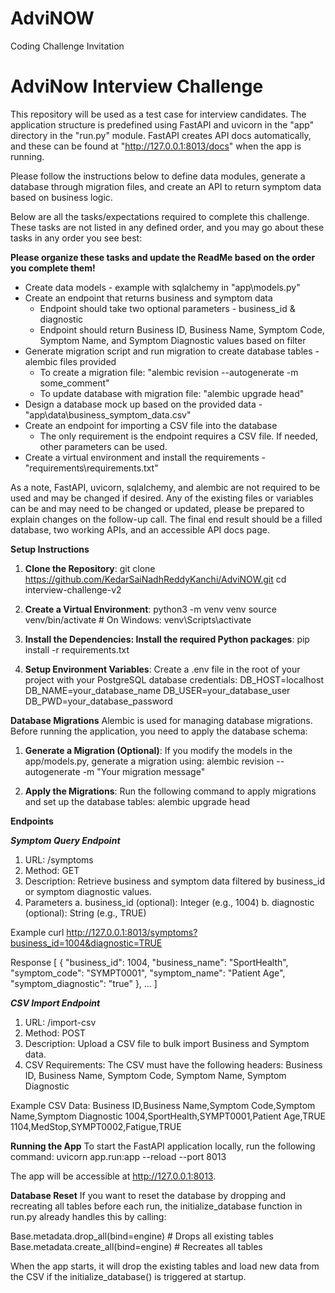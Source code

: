 # AdviNOW
Coding Challenge Invitation

# AdviNow Interview Challenge
This repository will be used as a test case for interview candidates. The application structure is predefined using FastAPI and uvicorn in the "app" directory in the "run.py" module. 
FastAPI creates API docs automatically, and these can be found at "http://127.0.0.1:8013/docs" when the app is running.

Please follow the instructions below to define data modules, generate a database through migration files, and create an API to return symptom data based on business logic.

Below are all the tasks/expectations required to complete this challenge. These tasks are not listed in any defined order, and you may go about these tasks in any order you see best:

**Please organize these tasks and update the ReadMe based on the order you complete them!**

- Create data models - example with sqlalchemy in "app\models.py"
- Create an endpoint that returns business and symptom data
  - Endpoint should take two optional parameters - business_id & diagnostic
  - Endpoint should return Business ID, Business Name, Symptom Code, Symptom Name, and Symptom Diagnostic values based on filter
- Generate migration script and run migration to create database tables - alembic files provided
  - To create a migration file: "alembic revision --autogenerate -m some_comment"
  - To update database with migration file: "alembic upgrade head"
- Design a database mock up based on the provided data - "app\data\business_symptom_data.csv"
- Create an endpoint for importing a CSV file into the database
  - The only requirement is the endpoint requires a CSV file. If needed, other parameters can be used.
- Create a virtual environment and install the requirements - "requirements\requirements.txt"

As a note, FastAPI, uvicorn, sqlalchemy, and alembic are not required to be used and may be changed if desired. 
Any of the existing files or variables can be and may need to be changed or updated, please be prepared to explain changes on the follow-up call.
The final end result should be a filled database, two working APIs, and an accessible API docs page.

**Setup Instructions**

1. **Clone the Repository**:
git clone https://github.com/KedarSaiNadhReddyKanchi/AdviNOW.git
cd interview-challenge-v2

2. **Create a Virtual Environment**:
python3 -m venv venv
source venv/bin/activate  # On Windows: venv\Scripts\activate

3. **Install the Dependencies: Install the required Python packages**:
pip install -r requirements.txt

4. **Setup Environment Variables**: Create a .env file in the root of your project with your PostgreSQL database credentials:
DB_HOST=localhost
DB_NAME=your_database_name
DB_USER=your_database_user
DB_PWD=your_database_password

**Database Migrations**
Alembic is used for managing database migrations. Before running the application, you need to apply the database schema:

1. **Generate a Migration (Optional)**: If you modify the models in the app/models.py, generate a migration using:
alembic revision --autogenerate -m "Your migration message"

2. **Apply the Migrations**: Run the following command to apply migrations and set up the database tables:
alembic upgrade head

**Endpoints**

***Symptom Query Endpoint***

1. URL: /symptoms
2. Method: GET
3. Description: Retrieve business and symptom data filtered by business_id or symptom diagnostic values.
4. Parameters
    a. business_id (optional): Integer (e.g., 1004)
    b. diagnostic (optional): String (e.g., TRUE)

Example
curl http://127.0.0.1:8013/symptoms?business_id=1004&diagnostic=TRUE

Response
[
  {
    "business_id": 1004,
    "business_name": "SportHealth",
    "symptom_code": "SYMPT0001",
    "symptom_name": "Patient Age",
    "symptom_diagnostic": "true"
  },
  ...
]

***CSV Import Endpoint***

1. URL: /import-csv
2. Method: POST
3. Description: Upload a CSV file to bulk import Business and Symptom data.
4. CSV Requirements: The CSV must have the following headers: Business ID, Business Name, Symptom Code, Symptom Name, Symptom Diagnostic

Example CSV Data:
Business ID,Business Name,Symptom Code,Symptom Name,Symptom Diagnostic
1004,SportHealth,SYMPT0001,Patient Age,TRUE
1104,MedStop,SYMPT0002,Fatigue,TRUE

**Running the App**
To start the FastAPI application locally, run the following command:
uvicorn app.run:app --reload --port 8013

The app will be accessible at http://127.0.0.1:8013.

**Database Reset**
If you want to reset the database by dropping and recreating all tables before each run, the initialize_database function in run.py already handles this by calling:

Base.metadata.drop_all(bind=engine)  # Drops all existing tables
Base.metadata.create_all(bind=engine)  # Recreates all tables

When the app starts, it will drop the existing tables and load new data from the CSV if the initialize_database() is triggered at startup.




